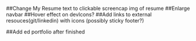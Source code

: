 ##Change My Resume text to clickable screencap img of resume
##Enlarge navbar
##Hover effect on devIcons?
##Add links to external resouces(git/linkedin) with icons (possibly sticky footer?)



##Add ed portfolio after finished
